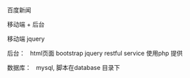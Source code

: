 百度新闻

移动端 + 后台

移动端 jquery

后台：
   html页面 bootstrap jquery
   restful service 使用php 提供

数据库：
   mysql, 脚本在database 目录下
